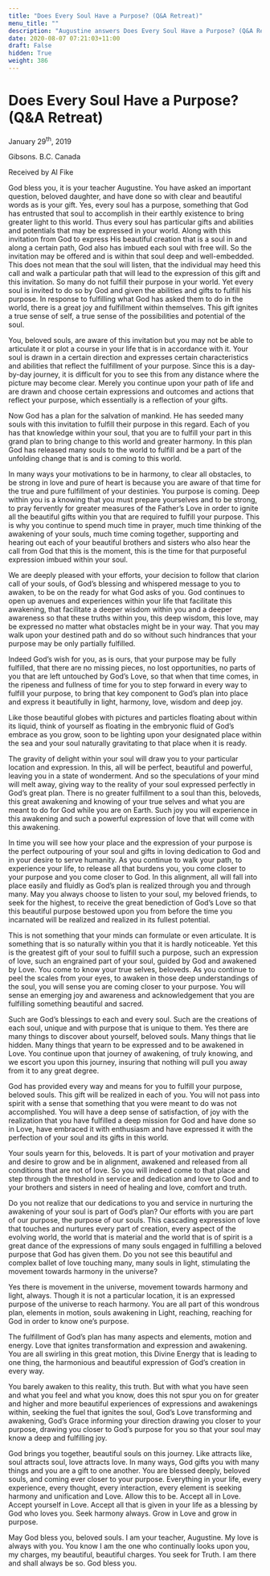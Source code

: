 ```yaml
---
title: "Does Every Soul Have a Purpose? (Q&A Retreat)"
menu_title: ""
description: "Augustine answers Does Every Soul Have a Purpose? (Q&A Retreat)"
date: 2020-08-07 07:21:03+11:00
draft: False
hidden: True
weight: 386
---
```

# Does Every Soul Have a Purpose? (Q&A Retreat)

January 29<sup>th</sup>, 2019

Gibsons. B.C. Canada

Received by Al Fike



God bless you, it is your teacher Augustine. You have asked an important question, beloved daughter, and have done so with clear and beautiful words as is your gift. Yes, every soul has a purpose, something that God has entrusted that soul to accomplish in their earthly existence to bring greater light to this world. Thus every soul has particular gifts and abilities and potentials that may be expressed in your world. Along with this invitation from God to express His beautiful creation that is a soul in and along a certain path, God also has imbued each soul with free will. So the invitation may be offered and is within that soul deep and well-embedded. This does not mean that the soul will listen, that the individual may heed this call and walk a particular path that will lead to the expression of this gift and this invitation. So many do not fulfill their purpose in your world. Yet every soul is invited to do so by God and given the abilities and gifts to fulfill his purpose. In response to fulfilling what God has asked them to do in the world, there is a great joy and fulfillment within themselves. This gift ignites a true sense of self, a true sense of the possibilities and potential of the soul. 

You, beloved souls, are aware of this invitation but you may not be able to articulate it or plot a course in your life that is in accordance with it. Your soul is drawn in a certain direction and expresses certain characteristics and abilities that reflect the fulfillment of your purpose. Since this is a day-by-day journey, it is difficult for you to see this from any distance where the picture may become clear. Merely you continue upon your path of life and are drawn and choose certain expressions and outcomes and actions that reflect your purpose, which essentially is a reflection of your gifts.

Now God has a plan for the salvation of mankind. He has seeded many souls with this invitation to fulfill their purpose in this regard. Each of you has that knowledge within your soul, that you are to fulfill your part in this grand plan to bring change to this world and greater harmony. In this plan God has released many souls to the world to fulfill and be a part of the unfolding change that is and is coming to this world. 

In many ways your motivations to be in harmony, to clear all obstacles, to be strong in love and pure of heart is because you are aware of that time for the true and pure fulfillment of your destinies. You purpose is coming. Deep within you is a knowing that you must prepare yourselves and to be strong, to pray fervently for greater measures of the Father’s Love in order to ignite all the beautiful gifts within you that are required to fulfill your purpose.
This is why you continue to spend much time in prayer, much time thinking of the awakening of your souls, much time coming together, supporting and hearing out each of your beautiful brothers and sisters who also hear the call from God that this is the moment, this is the time for that purposeful expression imbued within your soul. 

We are deeply pleased with your efforts, your decision to follow that clarion call of your souls, of God’s blessing and whispered message to you to awaken, to be on the ready for what God asks of you. God continues to open up avenues and experiences within your life that facilitate this awakening, that facilitate a deeper wisdom within you and a deeper awareness so that these truths within you, this deep wisdom, this love, may be expressed no matter what obstacles might be in your way. That you may walk upon your destined path and do so without such hindrances that your purpose may be only partially fulfilled. 

Indeed God’s wish for you, as is ours, that your purpose may be fully fulfilled, that there are no missing pieces, no lost opportunities, no parts of you that are left untouched by God’s Love, so that when that time comes, in the ripeness and fullness of time for you to step forward in every way to fulfill your purpose, to bring that key component to God’s plan into place and express it beautifully in light, harmony, love, wisdom and deep joy.

Like those beautiful globes with pictures and particles floating about within its liquid, think of yourself as floating in the embryonic fluid of God’s embrace as you grow, soon to be lighting upon your designated place within the sea and your soul naturally gravitating to that place when it is ready. 

The gravity of delight within your soul will draw you to your particular location and expression. In this, all will be perfect, beautiful and powerful, leaving you in a state of wonderment. And so the speculations of your mind will melt away, giving way to the reality of your soul expressed perfectly in God’s great plan. There is no greater fulfillment to a soul than this, beloveds, this great awakening and knowing of your true selves and what you are meant to do for God while you are on Earth. Such joy you will experience in this awakening and such a powerful expression of love that will come with this awakening.

In time you will see how your place and the expression of your purpose is the perfect outpouring of your soul and gifts in loving dedication to God and in your desire to serve humanity. As you continue to walk your path, to experience your life, to release all that burdens you, you come closer to your purpose and you come closer to God. In this alignment, all will fall into place easily and fluidly as God’s plan is realized through you and through many. May you always choose to listen to your soul, my beloved friends, to seek for the highest, to receive the great benediction of God’s Love so that this beautiful purpose bestowed upon you from before the time you incarnated will be realized and realized in its fullest potential.

This is not something that your minds can formulate or even articulate. It is something that is so naturally within you that it is hardly noticeable. Yet this is the greatest gift of your soul to fulfill such a purpose, such an expression of love, such an engrained part of your soul, guided by God and awakened by Love. You come to know your true selves, beloveds. As you continue to peel the scales from your eyes, to awaken in those deep understandings of the soul, you will sense you are coming closer to your purpose. You will sense an emerging joy and awareness and acknowledgement that you are fulfilling something beautiful and sacred.

Such are God’s blessings to each and every soul. Such are the creations of each soul, unique and with purpose that is unique to them. Yes there are many things to discover about yourself, beloved souls. Many things that lie hidden. Many things that yearn to be expressed and to be awakened in Love. You continue upon that journey of awakening, of truly knowing, and we escort you upon this journey, insuring that nothing will pull you away from it to any great degree. 

God has provided every way and means for you to fulfill your purpose, beloved souls. This gift will be realized in each of you. You will not pass into spirit with a sense that something that you were meant to do was not accomplished. You will have a deep sense of satisfaction, of joy with the realization that you have fulfilled a deep mission for God and have done so in Love, have embraced it with enthusiasm and have expressed it with the perfection of your soul and its gifts in this world. 

Your souls yearn for this, beloveds. It is part of your motivation and prayer and desire to grow and be in alignment, awakened and released from all conditions that are not of love. So you will indeed come to that place and step through the threshold in service and dedication and love to God and to your brothers and sisters in need of healing and love, comfort and truth. 

Do you not realize that our dedications to you and service in nurturing the awakening of your soul is part of God’s plan? Our efforts with you are part of our purpose, the purpose of our souls. This cascading expression of love that touches and nurtures every part of creation, every aspect of the evolving world, the world that is material and the world that is of spirit is a great dance of the expressions of many souls engaged in fulfilling a beloved purpose that God has given them. Do you not see this beautiful and complex ballet of love touching many, many souls in light, stimulating the movement towards harmony in the universe? 

Yes there is movement in the universe, movement towards harmony and light, always. Though it is not a particular location, it is an expressed purpose of the universe to reach harmony. You are all part of this wondrous plan, elements in motion, souls awakening in Light, reaching, reaching for God in order to know one’s purpose. 

The fulfillment of God’s plan has many aspects and elements, motion and energy. Love that ignites transformation and expression and awakening. You are all swirling in this great motion, this Divine Energy that is leading to one thing, the harmonious and beautiful expression of God’s creation in every way. 

You barely awaken to this reality, this truth. But with what you have seen and what you feel and what you know, does this not spur you on for greater and higher and more beautiful experiences of expressions and awakenings within, seeking the fuel that ignites the soul, God’s Love transforming and awakening, God’s Grace informing your direction drawing you closer to your purpose, drawing you closer to God’s purpose for you so that your soul may know a deep and fulfilling joy.

God brings you together, beautiful souls on this journey. Like  attracts like, soul attracts soul, love attracts love. In many ways, God gifts you with many things and you are a gift to one another. You are blessed deeply, beloved souls, and coming ever closer to your purpose. Everything in your life, every experience, every thought, every interaction, every element is seeking harmony and unification and Love. Allow this to be. Accept all in Love. Accept yourself in Love. Accept all that is given in your life as a blessing by God who loves you. Seek harmony always. Grow in Love and grow in purpose. 

May God bless you, beloved souls. I am your teacher, Augustine. My love is always with you. You know I am the one who continually looks upon you, my charges, my beautiful, beautiful charges. You seek for Truth. I am there and shall always be so. God bless you.